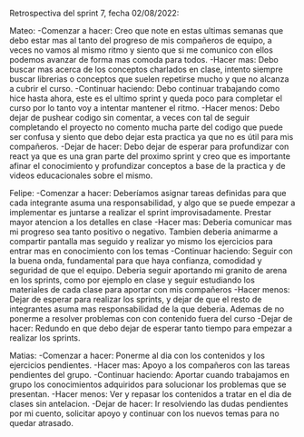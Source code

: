 Retrospectiva del sprint 7, fecha 02/08/2022:

Mateo: 
-Comenzar a hacer: Creo que note en estas ultimas semanas que debo estar mas al tanto del progreso de mis compañeros de equipo, a veces no vamos al mismo ritmo y siento que si me comunico con ellos podemos avanzar de forma mas comoda para todos.
-Hacer mas: Debo buscar mas acerca de los conceptos charlados en clase, intento siempre buscar librerias o conceptos que suelen repetirse mucho y que no alcanza a cubrir el curso.
-Continuar haciendo: Debo continuar trabajando como hice hasta ahora, este es el ultimo sprint y queda poco para completar el curso por lo tanto voy a intentar mantener el ritmo.
-Hacer menos: Debo dejar de pushear codigo sin comentar, a veces con tal de seguir completando el proyecto no comento mucha parte del codigo que puede ser confusa y siento que debo dejar esta practica ya que no es útil para mis compañeros.
-Dejar de hacer: Debo dejar de esperar para profundizar con react ya que es una gran parte del proximo sprint y creo que es importante afinar el conocimiento y profundizar conceptos a base de la practica y de videos educacionales sobre el mismo.

Felipe:
-Comenzar a hacer: Deberíamos asignar tareas definidas para que cada integrante asuma una responsabilidad, y algo que se puede empezar a implementar es juntarse a realizar el sprint improvisadamente. Prestar mayor atencion a los detalles en clase
-Hacer mas: Deberia comunicar mas mi progreso sea tanto positivo o negativo. Tambien deberia animarme a compartir pantalla mas seguido y realizar yo mismo los ejercicios para entrar mas en conocimiento con los temas
-Continuar haciendo: Seguir con la buena onda, fundamental para que haya confianza, comodidad y seguridad de que el equipo. Deberia seguir aportando mi granito de arena en los sprints, como por ejemplo en clase y seguir estudiando los materiales de cada clase para aportar con mis compañeros
-Hacer menos: Dejar de esperar para realizar los sprints, y dejar de que el resto de integrantes asuma mas responsabilidad de la que deberia. Ademas de no ponerme a resolver problemas con con contenido fuera del curso
-Dejar de hacer: Redundo en que debo dejar de esperar tanto tiempo para empezar a realizar los sprints.

Matias:
-Comenzar a hacer: Ponerme al dia con los contenidos y los ejercicios pendientes.
-Hacer mas: Apoyo a los compañeros con las tareas pendientes del grupo.
-Continuar haciendo: Aportar cuando trabajamos en grupo los conocimientos adquiridos para solucionar los problemas que se presentan.
-Hacer menos: Ver y repasar los contenidos a tratar en el dia de clases sin antelacion.
-Dejar de hacer: Ir resolviendo las dudas pendientes por mi cuento, solicitar apoyo y continuar con los nuevos temas para no quedar atrasado.
